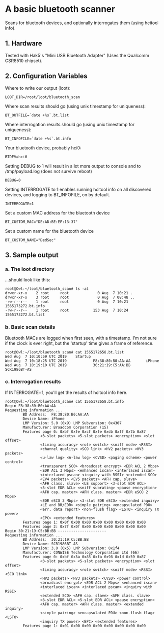 # A basic bluetooth scanner

Scans for bluetooth devices, and optionally interrogates them (using hcitool info).

## 1. Hardware

Tested with Hak5's "Mini USB Bluetooth Adapter" (Uses the Qualcomm CSR8510 chipset).

## 2. Configuration Variables

Where to write our output (loot):
```
LOOT_DIR=/root/loot/bluetooth_scan
```
Where scan results should go (using unix timestamp for uniqueness):
```
BT_OUTFILE=`date +%s`.bt.list
```
Where interrogation results should go (using unix timestamp for uniqueness):
```
BT_INFOFILE=`date +%s`.bt.info
```
Your bluetooth device, probably hci0:
```
BTDEV=hci0
```
Setting DEBUG to 1 will result in a lot more output to console and to /tmp/payload.log (does not survive reboot)
```
DEBUG=0
```
Setting INTERROGATE to 1 enables running hcitool info on all discovered devices, and logging to BT_INFOFILE, on by default.
```
INTERROGATE=1
```
Set a custom MAC address for the bluetooth device
```
BT_CUSTOM_MAC="DE:AD:BE:EF:13:37"
```
Set a custom name for the bluetooth device
```
BT_CUSTOM_NAME="DedSec"
```

## 3. Sample output

### a. The loot directory

...should look like this:
```
root@Owl:~/loot/bluetooth_scan# ls -al
drwxr-xr-x    2 root     root             0 Aug  7 10:21 .
drwxr-xr-x    3 root     root             0 Aug  7 08:48 ..
-rw-r--r--    1 root     root             0 Aug  7 10:21 1565173272.bt.info
-rw-r--r--    1 root     root           153 Aug  7 10:24 1565173272.bt.list
```
### b. Basic scan details

Bluetooth MACs are logged when first seen, with a timestamp. I'm not sure if the clock is ever right, but the 'startup' time gives a frame of reference.
```
root@Owl:~/loot/bluetooth_scan# cat 1565172658.bt.list
Wed Aug  7 10:10:59 UTC 2019    Startup
Wed Aug  7 10:18:25 UTC 2019            F8:38:80:B0:AA:AA       iPhone
Wed Aug  7 10:19:10 UTC 2019            30:21:19:C5:AA:BB       SCR1986BT-AS
```

### c. Interrogation results

If INTERROGATE=1, you'll get the results of hcitool info here.

```
root@Owl:~/loot/bluetooth_scan# cat 1565172658.bt.info
Begin F8:38:80:B0:AA:AA ----------------------
Requesting information ...
        BD Address:  F8:38:80:B0:AA:AA
        Device Name: iPhone
        LMP Version: 5.0 (0x9) LMP Subversion: 0x4307
        Manufacturer: Broadcom Corporation (15)
        Features page 0: 0xbf 0xfe 0xcf 0xfe 0xdb 0xff 0x7b 0x87
                <3-slot packets> <5-slot packets> <encryption> <slot offset>
                <timing accuracy> <role switch> <sniff mode> <RSSI>
                <channel quality> <SCO link> <HV2 packets> <HV3 packets>
                <u-law log> <A-law log> <CVSD> <paging scheme> <power control>
                <transparent SCO> <broadcast encrypt> <EDR ACL 2 Mbps>
                <EDR ACL 3 Mbps> <enhanced iscan> <interlaced iscan>
                <interlaced pscan> <inquiry with RSSI> <extended SCO>
                <EV4 packets> <EV5 packets> <AFH cap. slave>
                <AFH class. slave> <LE support> <3-slot EDR ACL>
                <5-slot EDR ACL> <sniff subrating> <pause encryption>
                <AFH cap. master> <AFH class. master> <EDR eSCO 2 Mbps>
                <EDR eSCO 3 Mbps> <3-slot EDR eSCO> <extended inquiry>
                <LE and BR/EDR> <simple pairing> <encapsulated PDU>
                <err. data report> <non-flush flag> <LSTO> <inquiry TX power>
                <EPC> <extended features>
        Features page 1: 0x0f 0x00 0x00 0x00 0x00 0x00 0x00 0x00
        Features page 2: 0x7f 0x0f 0x00 0x00 0x00 0x00 0x00 0x00
Begin 30:21:19:C5:BB:BB ----------------------
Requesting information ...
        BD Address:  30:21:19:C5:BB:BB
        Device Name: SCR1986BT-AS
        LMP Version: 3.0 (0x5) LMP Subversion: 0x1f4
        Manufacturer: CONWISE Technology Corporation Ltd (66)
        Features page 0: 0xbf 0x3a 0x85 0xfa 0x98 0x1d 0x59 0x87
                <3-slot packets> <5-slot packets> <encryption> <slot offset>
                <timing accuracy> <role switch> <sniff mode> <RSSI> <SCO link>
                <HV2 packets> <HV3 packets> <CVSD> <power control>
                <broadcast encrypt> <EDR ACL 2 Mbps> <enhanced iscan>
                <interlaced iscan> <interlaced pscan> <inquiry with RSSI>
                <extended SCO> <AFH cap. slave> <AFH class. slave>
                <3-slot EDR ACL> <5-slot EDR ACL> <pause encryption>
                <AFH cap. master> <AFH class. master> <extended inquiry>
                <simple pairing> <encapsulated PDU> <non-flush flag> <LSTO>
                <inquiry TX power> <EPC> <extended features>
        Features page 1: 0x01 0x00 0x00 0x00 0x00 0x00 0x00 0x00
```
